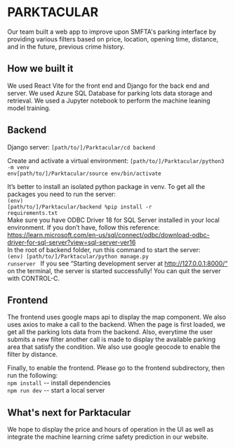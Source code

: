 # PARKTACULAR

Our team built a web app to improve upon SMFTA's parking interface by providing various filters based on 
price, location, opening time, distance, and in the future, previous crime history.

## How we built it
We used React Vite for the front end and Django for the back end and server. 
We used Azure SQL Database for parking lots data storage and retrieval. 
We used a Jupyter notebook to perform the machine leaning model training. 

## Backend
Django server: <code>[path/to/]/Parktacular/cd backend</code><br>

Create and activate a virtual environment:
<code>[path/to/]/Parktacular/python3 -m venv env[path/to/]/Parktacular/source env/bin/activate
</code><br>

It’s better to install an isolated python package in venv. To get all the packages you need to run the server:<br>
<code>(env) [path/to/]/Parktacular/backend %pip install -r requirements.txt</code><br>
Make sure you have ODBC Driver 18 for SQL Server installed in your local environment. If you don’t have, follow this reference: https://learn.microsoft.com/en-us/sql/connect/odbc/download-odbc-driver-for-sql-server?view=sql-server-ver16<br>
In the root of backend folder, run this command to start the server: <br>
<code>(env) [path/to/]/Parktacular/python manage.py runserver </code>
If you see “Starting development server at http://127.0.0.1:8000/“ on the terminal, the server is started successfully! You can quit the server with CONTROL-C. 

## Frontend
The frontend uses google maps api to display the map component. We also uses axios to make a call to the backend. 
When the page is first loaded, we get all the parking lots data from the backend. 
Also, everytime the user submits a new filter another call is made to display the available parking area that satisfy the condition. 
We also use google geocode to enable the filter by distance.

Finally, to enable the frontend. 
Please go to the frontend subdirectory, then run the following:<br> 
<code>npm install</code> -- install dependencies<br>
<code>npm run dev</code> -- start a local server

## What's next for Parktacular
We hope to display the price and hours of operation in the UI as well as integrate the machine learning crime safety prediction in our website.
